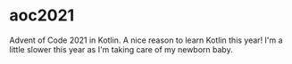 # aoc2021

Advent of Code 2021 in Kotlin. A nice reason to learn Kotlin this year!
I'm a little slower this year as I'm taking care of my newborn baby.
